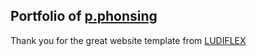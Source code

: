## Portfolio of [p.phonsing](https://phonsing-hub.github.io)
Thank you for the great website template from [LUDIFLEX](https://www.ludiflex.com/how-to-make-a-portfolio-website-using-html-css-and-javascript/)
